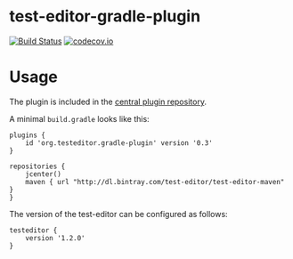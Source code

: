 # test-editor-gradle-plugin

[![Build Status](https://travis-ci.org/test-editor/test-editor-gradle-plugin.svg?branch=master)](https://travis-ci.org/test-editor/test-editor-gradle-plugin)
[![codecov.io](https://codecov.io/github/test-editor/test-editor-gradle-plugin/coverage.svg?branch=master)](https://codecov.io/github/test-editor/test-editor-gradle-plugin?branch=master)

# Usage
The plugin is included in the [central plugin repository](https://plugins.gradle.org/plugin/org.testeditor.gradle-plugin). 

A minimal `build.gradle` looks like this:

	plugins {
		id 'org.testeditor.gradle-plugin' version '0.3'
	}
	
	repositories {
		jcenter()
		maven { url "http://dl.bintray.com/test-editor/test-editor-maven" }
	}
	
The version of the test-editor can be configured as follows:

	testeditor {
	    version '1.2.0'
	}